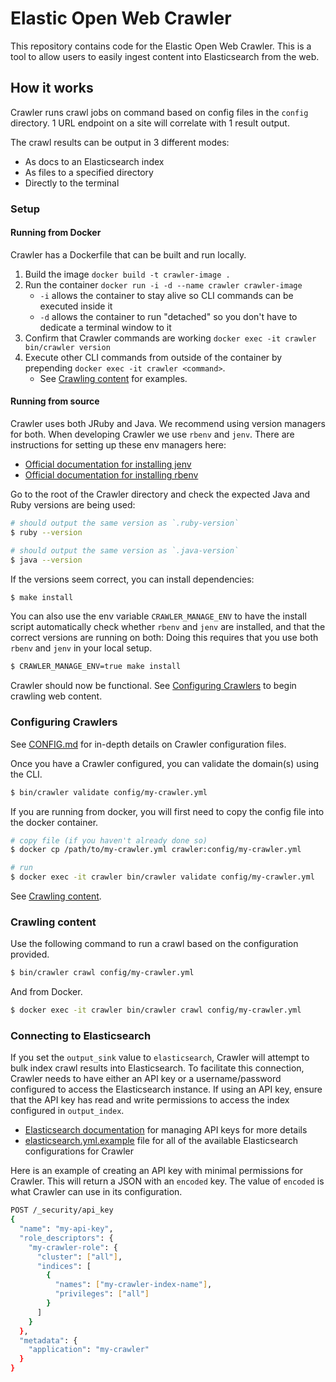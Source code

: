 # Elastic Open Web Crawler

This repository contains code for the Elastic Open Web Crawler.
This is a tool to allow users to easily ingest content into Elasticsearch from the web.

## How it works

Crawler runs crawl jobs on command based on config files in the `config` directory.
1 URL endpoint on a site will correlate with 1 result output.

The crawl results can be output in 3 different modes:

- As docs to an Elasticsearch index
- As files to a specified directory
- Directly to the terminal

### Setup

#### Running from Docker

Crawler has a Dockerfile that can be built and run locally.

1. Build the image `docker build -t crawler-image .`
2. Run the container `docker run -i -d --name crawler crawler-image`
   - `-i` allows the container to stay alive so CLI commands can be executed inside it
   - `-d` allows the container to run "detached" so you don't have to dedicate a terminal window to it
3. Confirm that Crawler commands are working `docker exec -it crawler bin/crawler version`
4. Execute other CLI commands from outside of the container by prepending `docker exec -it crawler <command>`.
   - See [Crawling content](#crawling-content) for examples.

#### Running from source

Crawler uses both JRuby and Java.
We recommend using version managers for both.
When developing Crawler we use `rbenv` and `jenv`.
There are instructions for setting up these env managers here:

- [Official documentation for installing jenv](https://www.jenv.be/)
- [Official documentation for installing rbenv](https://github.com/rbenv/rbenv?tab=readme-ov-file#installation)

Go to the root of the Crawler directory and check the expected Java and Ruby versions are being used:

```bash
# should output the same version as `.ruby-version`
$ ruby --version

# should output the same version as `.java-version`
$ java --version
```

If the versions seem correct, you can install dependencies:

```bash
$ make install
```

You can also use the env variable `CRAWLER_MANAGE_ENV` to have the install script automatically check whether `rbenv` and `jenv` are installed, and that the correct versions are running on both:
Doing this requires that you use both `rbenv` and `jenv` in your local setup.

```bash
$ CRAWLER_MANAGE_ENV=true make install
```

Crawler should now be functional.
See [Configuring Crawlers](#configuring-crawlers) to begin crawling web content.

### Configuring Crawlers

See [CONFIG.md](docs/CONFIG.md) for in-depth details on Crawler configuration files.

Once you have a Crawler configured, you can validate the domain(s) using the CLI.

```bash
$ bin/crawler validate config/my-crawler.yml
```

If you are running from docker, you will first need to copy the config file into the docker container.

```bash
# copy file (if you haven't already done so)
$ docker cp /path/to/my-crawler.yml crawler:config/my-crawler.yml

# run 
$ docker exec -it crawler bin/crawler validate config/my-crawler.yml
```

See [Crawling content](#crawling-content).

### Crawling content

Use the following command to run a crawl based on the configuration provided.

```bash
$ bin/crawler crawl config/my-crawler.yml
```

And from Docker.

```bash
$ docker exec -it crawler bin/crawler crawl config/my-crawler.yml
```

### Connecting to Elasticsearch

If you set the `output_sink` value to `elasticsearch`, Crawler will attempt to bulk index crawl results into Elasticsearch.
To facilitate this connection, Crawler needs to have either an API key or a username/password configured to access the Elasticsearch instance.
If using an API key, ensure that the API key has read and write permissions to access the index configured in `output_index`.

- [Elasticsearch documentation](https://www.elastic.co/guide/en/elasticsearch/reference/current/security-api-create-api-key.html) for managing API keys for more details
- [elasticsearch.yml.example](config/elasticsearch.yml.example) file for all of the available Elasticsearch configurations for Crawler

Here is an example of creating an API key with minimal permissions for Crawler.
This will return a JSON with an `encoded` key.
The value of `encoded` is what Crawler can use in its configuration. 

```bash
POST /_security/api_key
{
  "name": "my-api-key",
  "role_descriptors": { 
    "my-crawler-role": {
      "cluster": ["all"],
      "indices": [
        {
          "names": ["my-crawler-index-name"],
          "privileges": ["all"]
        }
      ]
    }
  },
  "metadata": {
    "application": "my-crawler"
  }
}

```
